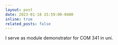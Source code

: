 ```yaml
---
layout: post
date: 2023-01-18 15:59:00-0400
inline: true
related_posts: false
---
```



I serve as module demonstrator for COM 341 in uni.
